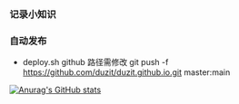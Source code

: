 ### 记录小知识

### 自动发布
* deploy.sh github 路径需修改 git push -f https://github.com/duzit/duzit.github.io.git master:main

[![Anurag's GitHub stats](https://github-readme-stats.vercel.app/api?username=duzit)](https://github.com/anuraghazra/github-readme-stats)
